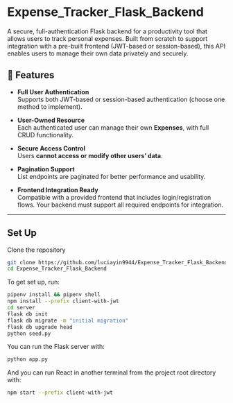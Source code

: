 # Expense_Tracker_Flask_Backend

A secure, full-authentication Flask backend for a productivity tool that allows users to track personal expenses. Built from scratch to support integration with a pre-built frontend (JWT-based or session-based), this API enables users to manage their own data privately and securely.

## 🔐 Features

- **Full User Authentication**  
  Supports both JWT-based or session-based authentication (choose one method to implement).
  
- **User-Owned Resource**  
  Each authenticated user can manage their own **Expenses**, with full CRUD functionality.

- **Secure Access Control**  
  Users **cannot access or modify other users’ data**.

- **Pagination Support**  
  List endpoints are paginated for better performance and usability.

- **Frontend Integration Ready**  
  Compatible with a provided frontend that includes login/registration flows. Your backend must support all required endpoints for integration.

---


## Set Up

 Clone the repository
   ```bash
   git clone https://github.com/luciayin9944/Expense_Tracker_Flask_Backend.git
   cd Expense_Tracker_Flask_Backend
  ```


To get set up, run:

```bash
pipenv install && pipenv shell
npm install --prefix client-with-jwt
cd server
flask db init
flask db migrate -m "initial migration"
flask db upgrade head
python seed.py
```

You can run the Flask server with:

```bash
python app.py
```
And you can run React in another terminal from the project root directory with:

```bash
npm start --prefix client-with-jwt
```
